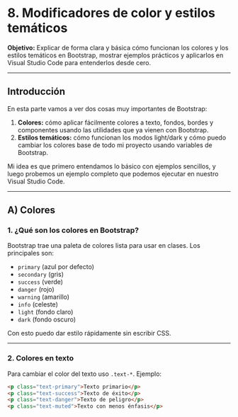 # 8. Modificadores de color y estilos temáticos

**Objetivo:** Explicar de forma clara y básica cómo funcionan los colores y los estilos temáticos en Bootstrap, mostrar ejemplos prácticos y aplicarlos en Visual Studio Code para entenderlos desde cero.

---

## Introducción
En esta parte vamos a ver dos cosas muy importantes de Bootstrap:

1. **Colores:** cómo aplicar fácilmente colores a texto, fondos, bordes y componentes usando las utilidades que ya vienen con Bootstrap.  
2. **Estilos temáticos:** cómo funcionan los modos light/dark y cómo puedo cambiar los colores base de todo mi proyecto usando variables de Bootstrap.

Mi idea es que primero entendamos lo básico con ejemplos sencillos, y luego probemos un ejemplo completo que podemos ejecutar en nuestro Visual Studio Code.

---

## A) Colores

### 1. ¿Qué son los colores en Bootstrap?
Bootstrap trae una paleta de colores lista para usar en clases. Los principales son:

- `primary` (azul por defecto)
- `secondary` (gris)
- `success` (verde)
- `danger` (rojo)
- `warning` (amarillo)
- `info` (celeste)
- `light` (fondo claro)
- `dark` (fondo oscuro)

Con esto puedo dar estilo rápidamente sin escribir CSS.

---

### 2. Colores en texto
Para cambiar el color del texto uso `.text-*`. Ejemplo:

```html
<p class="text-primary">Texto primario</p>
<p class="text-success">Texto de éxito</p>
<p class="text-danger">Texto de peligro</p>
<p class="text-muted">Texto con menos énfasis</p>
